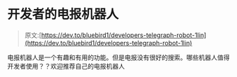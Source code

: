 # 开发者的电报机器人

> 原文:[https://dev.to/bluebird1/developers-telegraph-robot-1lin](https://dev.to/bluebird1/developers-telegraph-robot-1lin)

电报机器人是一个有趣和有用的功能。但是电报没有很好的搜索。哪些机器人值得开发者使用？？欢迎推荐自己的电报机器人
